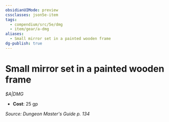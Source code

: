 ```yaml
---
obsidianUIMode: preview
cssclasses: json5e-item
tags:
  - compendium/src/5e/dmg
  - item/gear/a-dmg
aliases:
  - Small mirror set in a painted wooden frame
dg-publish: true
---
```

# Small mirror set in a painted wooden frame
*$A|DMG*  

- **Cost**: 25 gp

*Source: Dungeon Master's Guide p. 134*